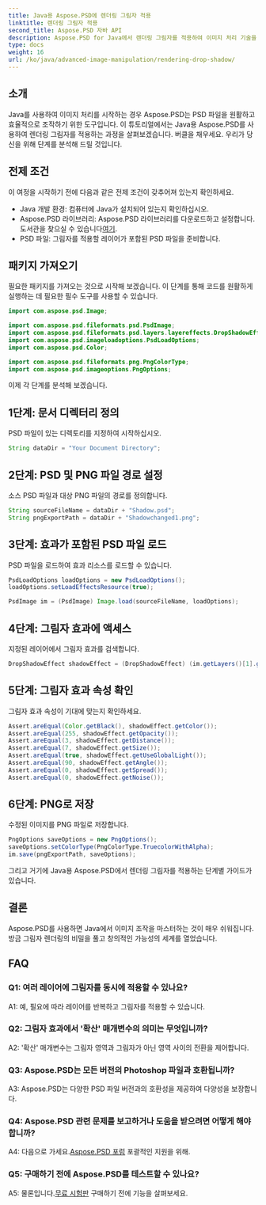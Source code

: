 ```yaml
---
title: Java용 Aspose.PSD에 렌더링 그림자 적용
linktitle: 렌더링 그림자 적용
second_title: Aspose.PSD 자바 API
description: Aspose.PSD for Java에서 렌더링 그림자를 적용하여 이미지 처리 기술을 손쉽게 향상시키는 단계별 가이드를 살펴보세요.
type: docs
weight: 16
url: /ko/java/advanced-image-manipulation/rendering-drop-shadow/
---
```

## 소개

Java를 사용하여 이미지 처리를 시작하는 경우 Aspose.PSD는 PSD 파일을 원활하고 효율적으로 조작하기 위한 도구입니다. 이 튜토리얼에서는 Java용 Aspose.PSD를 사용하여 렌더링 그림자를 적용하는 과정을 살펴보겠습니다. 버클을 채우세요. 우리가 당신을 위해 단계를 분석해 드릴 것입니다.

## 전제 조건

이 여정을 시작하기 전에 다음과 같은 전제 조건이 갖추어져 있는지 확인하세요.

- Java 개발 환경: 컴퓨터에 Java가 설치되어 있는지 확인하십시오.
- Aspose.PSD 라이브러리: Aspose.PSD 라이브러리를 다운로드하고 설정합니다. 도서관을 찾으실 수 있습니다[여기](https://releases.aspose.com/psd/java/).
- PSD 파일: 그림자를 적용할 레이어가 포함된 PSD 파일을 준비합니다.

## 패키지 가져오기

필요한 패키지를 가져오는 것으로 시작해 보겠습니다. 이 단계를 통해 코드를 원활하게 실행하는 데 필요한 필수 도구를 사용할 수 있습니다.

```java
import com.aspose.psd.Image;

import com.aspose.psd.fileformats.psd.PsdImage;
import com.aspose.psd.fileformats.psd.layers.layereffects.DropShadowEffect;
import com.aspose.psd.imageloadoptions.PsdLoadOptions;
import com.aspose.psd.Color;

import com.aspose.psd.fileformats.png.PngColorType;
import com.aspose.psd.imageoptions.PngOptions;
```

이제 각 단계를 분석해 보겠습니다.

## 1단계: 문서 디렉터리 정의

PSD 파일이 있는 디렉토리를 지정하여 시작하십시오.

```java
String dataDir = "Your Document Directory";
```

## 2단계: PSD 및 PNG 파일 경로 설정

소스 PSD 파일과 대상 PNG 파일의 경로를 정의합니다.

```java
String sourceFileName = dataDir + "Shadow.psd";
String pngExportPath = dataDir + "Shadowchanged1.png";
```

## 3단계: 효과가 포함된 PSD 파일 로드

PSD 파일을 로드하여 효과 리소스를 로드할 수 있습니다.

```java
PsdLoadOptions loadOptions = new PsdLoadOptions();
loadOptions.setLoadEffectsResource(true);

PsdImage im = (PsdImage) Image.load(sourceFileName, loadOptions);
```

## 4단계: 그림자 효과에 액세스

지정된 레이어에서 그림자 효과를 검색합니다.

```java
DropShadowEffect shadowEffect = (DropShadowEffect) (im.getLayers()[1].getBlendingOptions().getEffects()[0]);
```

## 5단계: 그림자 효과 속성 확인

그림자 효과 속성이 기대에 맞는지 확인하세요.

```java
Assert.areEqual(Color.getBlack(), shadowEffect.getColor());
Assert.areEqual(255, shadowEffect.getOpacity());
Assert.areEqual(3, shadowEffect.getDistance());
Assert.areEqual(7, shadowEffect.getSize());
Assert.areEqual(true, shadowEffect.getUseGlobalLight());
Assert.areEqual(90, shadowEffect.getAngle());
Assert.areEqual(0, shadowEffect.getSpread());
Assert.areEqual(0, shadowEffect.getNoise());
```

## 6단계: PNG로 저장

수정된 이미지를 PNG 파일로 저장합니다.

```java
PngOptions saveOptions = new PngOptions();
saveOptions.setColorType(PngColorType.TruecolorWithAlpha);
im.save(pngExportPath, saveOptions);
```

그리고 거기에 Java용 Aspose.PSD에서 렌더링 그림자를 적용하는 단계별 가이드가 있습니다.

## 결론

Aspose.PSD를 사용하면 Java에서 이미지 조작을 마스터하는 것이 매우 쉬워집니다. 방금 그림자 렌더링의 비밀을 풀고 창의적인 가능성의 세계를 열었습니다.

## FAQ

### Q1: 여러 레이어에 그림자를 동시에 적용할 수 있나요?

A1: 예, 필요에 따라 레이어를 반복하고 그림자를 적용할 수 있습니다.

### Q2: 그림자 효과에서 '확산' 매개변수의 의미는 무엇입니까?

A2: '확산' 매개변수는 그림자 영역과 그림자가 아닌 영역 사이의 전환을 제어합니다.

### Q3: Aspose.PSD는 모든 버전의 Photoshop 파일과 호환됩니까?

A3: Aspose.PSD는 다양한 PSD 파일 버전과의 호환성을 제공하여 다양성을 보장합니다.

### Q4: Aspose.PSD 관련 문제를 보고하거나 도움을 받으려면 어떻게 해야 합니까?

 A4: 다음으로 가세요.[Aspose.PSD 포럼](https://forum.aspose.com/c/psd/34) 포괄적인 지원을 위해.

### Q5: 구매하기 전에 Aspose.PSD를 테스트할 수 있나요?

 A5: 물론입니다.[무료 시험판](https://releases.aspose.com/) 구매하기 전에 기능을 살펴보세요.